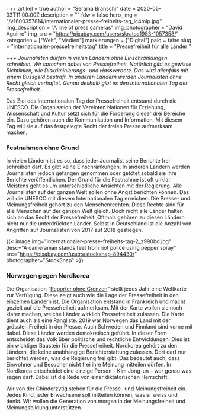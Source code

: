 +++
artikel = true
author = "Seraina Branschi"
date = 2020-05-03T11:00:00Z
description = ""
fdw = false
hero_img = "/v1600357814/internationaler-presse-freiheits-tag_lc4mip.jpg"
img_description = "A line of press cameras"
img_photographer = "David Aguirre"
img_src = "https://pixabay.com/users/skratos1983-1057358/"
kategorien = ["Welt", "Medien"]
markierungen = ["Digital"]
paid = false
slug = "internationaler-pressefreiheitstag"
title = "Pressefreiheit für alle Länder "

+++
_Journalisten dürfen in vielen Ländern ohne Einschränkungen schreiben. Wir sprechen dabei von Pressefreiheit. Natürlich gibt es gewisse Richtlinien, wie Diskriminierungs- und Hassverbote. Das wird allenfalls mit einem Bussgeld bestraft. In anderen Ländern werden Journalisten ohne Recht gleich verhaftet. Genau deshalb gibt es den Internationalen Tag der Pressefreiheit._

Das Ziel des Internationalen Tag der Pressefreiheit entstand durch die UNESCO. Die Organisation der Vereinten Nationen für Erziehung, Wissenschaft und Kultur setzt sich für die Förderung dieser drei Bereiche ein. Dazu gehören auch die Kommunikation und Information. Mit diesem Tag will sie auf das festgelegte Recht der freien Presse aufmerksam machen.

### Festnahmen ohne Grund

In vielen Ländern ist es so, dass jeder Journalist seine Berichte frei schreiben darf. Es gibt keine Einschränkungen. In anderen Ländern werden Journalisten jedoch gefangen genommen oder getötet sobald sie ihre Berichte veröffentlichen. Der Grund für die Festnahme ist oft unklar. Meistens geht es um unterschiedliche Ansichten mit der Regierung. Alle Journalisten auf der ganzen Welt sollen ohne Angst berichten können. Das will die UNESCO mit diesem Internationalen Tag erreichen. Die Presse- und Meinungsfreiheit gehört zu den Menschenrechten. Diese Rechte sind für alle Menschen auf der ganzen Welt gleich. Doch nicht alle Länder halten sich an das Recht der Pressefreiheit. Oftmals gehören zu diesen Ländern nicht nur die unterdrückten Länder. Selbst in Deutschland ist die Anzahl von Angriffen auf Journalisten von 2017 auf 2018 gestiegen.

{{< image img="internationaler-presse-freiheits-tag-2_z990bd.jpg" desc="A cameraman stands feet from riot police using pepper spray" src="https://pixabay.com/users/stocksnap-894430/" photographer="StockSnap" >}}

### Norwegen gegen Nordkorea

Die Organisation “[Reporter ohne Grenzen](https://www.reporter-ohne-grenzen.de/rangliste/2019/)” stellt jedes Jahr eine Weltkarte zur Verfügung. Diese zeigt auch wie die Lage der Pressefreiheit in den einzelnen Ländern ist. Die Organisation entstand in Frankreich und macht gezielt auf die Pressefreiheit aufmerksam. Mit der Karte wollen sie noch klarer machen, welche Länder wirklich Pressefreiheit zulassen. Die Karte dient auch als eine Rangliste. 2019 war Norwegen das Land mit der grössten Freiheit in der Presse. Auch Schweden und Finnland sind vorne mit dabei. Diese Länder werden demokratisch geführt. In dieser Form entscheidet das Volk über politische und rechtliche Entwicklungen. Dies ist ein wichtiger Baustein für die Pressefreiheit. Nordkorea gehört zu den Ländern, die keine unabhängige Berichterstattung zulassen. Dort darf nur berichtet werden, was die Regierung frei gibt. Das bedeutet auch, dass Einwohner und Besucher nicht frei ihre Meinung mitteilen dürfen. In Nordkorea entscheidet eine einzige Person – Kim Jong-un – wer genau was sagen darf. Dabei ist die Rede von einer diktatorischen Herrschaft.

Wir von der Chinderzytig stehen für die Presse- und Meinungsfreiheit ein. Jedes Kind, jeder Erwachsene soll mitteilen können, was er weiss und denkt. Wir wollen die Generation von morgen in der Meinungsfreiheit und Meinungsbildung unterstützen.
